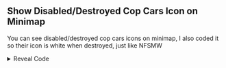 ## Show Disabled/Destroyed Cop Cars Icon on Minimap

You can see disabled/destroyed cop cars icons on minimap, I also coded it so their icon is white when destroyed, just like NFSMW

<details>
<summary>Reveal Code</summary>

```powerpc
041EF5C0 38600000
C21EF788 00000004
8067002C A0630034
2C033F80 4180000C
3F20FFCC 6339CCCC
7FA3EB78 00000000
```
</details>